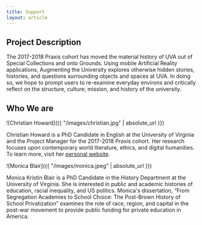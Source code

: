 ```yaml
---
title: Support
layout: article
---
```


## Project Description
The 2017-2018 Praxis cohort has moved the material history of UVA out of Special Collections and onto Grounds. Using mobile Artificial Reality applications, Augmenting the University explores otherwise hidden stories, histories, and questions surrounding objects and spaces at UVA. In doing so, we hope to prompt users to re-examine everyday environs and critically reflect on the structure, culture, mission, and history of the university.

## Who We are

![Christian Howard]({{ "/images/christian.jpg" | absolute_url }})

Christian Howard is a PhD Candidate in English at the University of Virginia and the Project Manager for the 2017-2018 Praxis cohort. Her research focuses upon contemporary world literature, ethics, and digital humanities. To learn more, visit her [personal website](www.christianhoward.org).

![Monica Blair]({{ "/images/monica.jpeg" | absolute_url }})

Monica Kristin Blair is a PhD Candidate in the History Department at the University of Virginia. She is interested in public and academic histories of education, racial inequality, and US politics. Monica's dissertation, “From Segregation Academies to School Choice: The Post-Brown History of School Privatization” examines the role of race, region, and capital in the post-war movement to provide public funding for private education in America.
